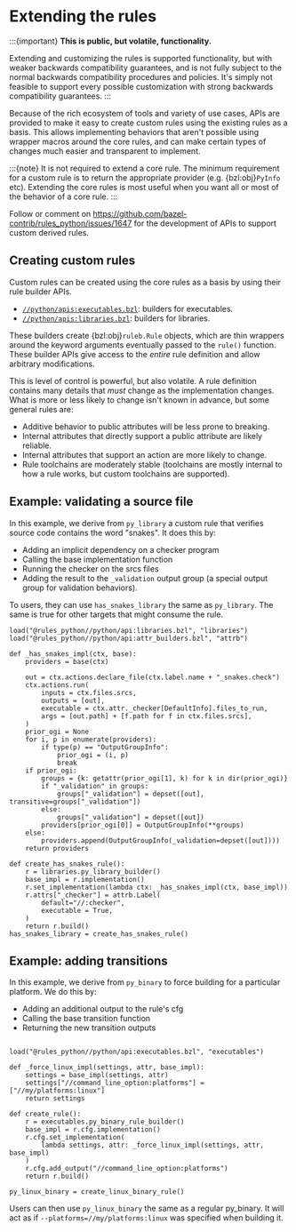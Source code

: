 # Extending the rules

:::{important}
**This is public, but volatile, functionality.**

Extending and customizing the rules is supported functionality, but with weaker
backwards compatibility guarantees, and is not fully subject to the normal
backwards compatibility procedures and policies. It's simply not feasible to
support every possible customization with strong backwards compatibility
guarantees.
:::

Because of the rich ecosystem of tools and variety of use cases, APIs are
provided to make it easy to create custom rules using the existing rules as a
basis. This allows implementing behaviors that aren't possible using
wrapper macros around the core rules, and can make certain types of changes
much easier and transparent to implement.

:::{note}
It is not required to extend a core rule. The minimum requirement for a custom
rule is to return the appropriate provider (e.g. {bzl:obj}`PyInfo` etc).
Extending the core rules is most useful when you want all or most of the
behavior of a core rule.
:::

Follow or comment on https://github.com/bazel-contrib/rules_python/issues/1647
for the development of APIs to support custom derived rules.

## Creating custom rules

Custom rules can be created using the core rules as a basis by using their rule
builder APIs.

* [`//python/apis:executables.bzl`](#python-apis-executables-bzl): builders for
  executables.
* [`//python/apis:libraries.bzl`](#python-apis-libraries-bzl): builders for
  libraries.

These builders create {bzl:obj}`ruleb.Rule` objects, which are thin
wrappers around the keyword arguments eventually passed to the `rule()`
function. These builder APIs give access to the _entire_ rule definition and
allow arbitrary modifications.

This is level of control is powerful, but also volatile. A rule definition
contains many details that _must_ change as the implementation changes. What
is more or less likely to change isn't known in advance, but some general
rules are:

* Additive behavior to public attributes will be less prone to breaking.
* Internal attributes that directly support a public attribute are likely
  reliable.
* Internal attributes that support an action are more likely to change.
* Rule toolchains are moderately stable (toolchains are mostly internal to
  how a rule works, but custom toolchains are supported).

## Example: validating a source file

In this example, we derive from `py_library` a custom rule that verifies source
code contains the word "snakes". It does this by:

* Adding an implicit dependency on a checker program
* Calling the base implementation function
* Running the checker on the srcs files
* Adding the result to the `_validation` output group (a special output
  group for validation behaviors).

To users, they can use `has_snakes_library` the same as `py_library`. The same
is true for other targets that might consume the rule.

```
load("@rules_python//python/api:libraries.bzl", "libraries")
load("@rules_python//python/api:attr_builders.bzl", "attrb")

def _has_snakes_impl(ctx, base):
    providers = base(ctx)

    out = ctx.actions.declare_file(ctx.label.name + "_snakes.check")
    ctx.actions.run(
        inputs = ctx.files.srcs,
        outputs = [out],
        executable = ctx.attr._checker[DefaultInfo].files_to_run,
        args = [out.path] + [f.path for f in ctx.files.srcs],
    )
    prior_ogi = None
    for i, p in enumerate(providers):
        if type(p) == "OutputGroupInfo":
            prior_ogi = (i, p)
            break
    if prior_ogi:
        groups = {k: getattr(prior_ogi[1], k) for k in dir(prior_ogi)}
        if "_validation" in groups:
            groups["_validation"] = depset([out], transitive=groups["_validation"])
        else:
            groups["_validation"] = depset([out])
        providers[prior_ogi[0]] = OutputGroupInfo(**groups)
    else:
        providers.append(OutputGroupInfo(_validation=depset([out])))
    return providers

def create_has_snakes_rule():
    r = libraries.py_library_builder()
    base_impl = r.implementation()
    r.set_implementation(lambda ctx: _has_snakes_impl(ctx, base_impl))
    r.attrs["_checker"] = attrb.Label(
        default="//:checker",
        executable = True,
    )
    return r.build()
has_snakes_library = create_has_snakes_rule()
```

## Example: adding transitions

In this example, we derive from `py_binary` to force building for a particular
platform. We do this by:

* Adding an additional output to the rule's cfg
* Calling the base transition function
* Returning the new transition outputs

```starlark

load("@rules_python//python/api:executables.bzl", "executables")

def _force_linux_impl(settings, attr, base_impl):
    settings = base_impl(settings, attr)
    settings["//command_line_option:platforms"] = ["//my/platforms:linux"]
    return settings

def create_rule():
    r = executables.py_binary_rule_builder()
    base_impl = r.cfg.implementation()
    r.cfg.set_implementation(
        lambda settings, attr: _force_linux_impl(settings, attr, base_impl)
    )
    r.cfg.add_output("//command_line_option:platforms")
    return r.build()

py_linux_binary = create_linux_binary_rule()
```

Users can then use `py_linux_binary` the same as a regular py_binary. It will
act as if `--platforms=//my/platforms:linux` was specified when building it.
